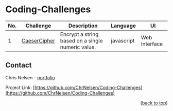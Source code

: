 # Coding-Challenges

<!-- CODING CHALLENGES TABLE -->
| No.  | Challenge | Description | Language | UI |
| ---- | --------- | ----------- | -------- | -- |
| 1   | [CaeserCipher](https://github.com/ChrNelsen/Coding-Challenges/tree/main/CeaserCipher) | Encrypt a string based on a single numeric value. | javascript | Web Interface |

<!-- CONTACT -->
## Contact

Chris Nelsen - [portfolio](https://www.chrisnelsen.dev)

Project Link: [https://github.com/ChrNelsen/Coding-Challenges](https://github.com/ChrNelsen/Coding-Challenges)

<p align="right">(<a href="#top">back to top</a>)</p>
